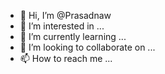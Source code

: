 - 👋 Hi, I’m @Prasadnaw
- 👀 I’m interested in ...
- 🌱 I’m currently learning ...
- 💞️ I’m looking to collaborate on ...
- 📫 How to reach me ...

<!---
Prasadnaw/Prasadnaw is a ✨ special ✨ repository because its `README.md` (this file) appears on your GitHub profile.
You can click the Preview link to take a look at your changes.
--->

